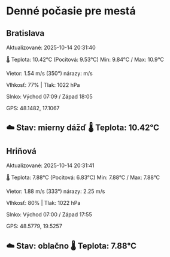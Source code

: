 ﻿# Denné počasie pre mestá

## Bratislava
Aktualizované: 2025-10-14 20:31:40

🌡️ Teplota: 10.42°C 
(Pocitová: 9.53°C)
Min: 9.84°C / Max: 10.9°C

Vietor: 1.54 m/s    (350°) 
nárazy:  m/s

Vlhkosť: 77% | Tlak: 1022 hPa

Slnko: Východ 07:09 / Západ 18:05

GPS: 48.1482, 17.1067

☁️ Stav: mierny dážď        🌡️ Teplota: 10.42°C
---

## Hriňová
Aktualizované: 2025-10-14 20:31:41

🌡️ Teplota: 7.88°C 
(Pocitová: 6.83°C)
Min: 7.88°C / Max: 7.88°C

Vietor: 1.88 m/s (333°)
nárazy: 2.25 m/s

Vlhkosť: 80% | Tlak: 1022 hPa

Slnko: Východ 07:00 / Západ 17:55

GPS: 48.5779, 19.5257

☁️ Stav: oblačno        🌡️ Teplota: 7.88°C
---
